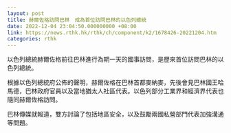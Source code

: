 ```yaml
---
layout: post
title: 赫爾佐格訪問巴林　成為首位訪問巴林的以色列總統
date: 2022-12-04 23:04:50.000000000 +08:00
link: https://news.rthk.hk/rthk/ch/component/k2/1678426-20221204.htm
categories: rthk
---
```


以色列總統赫爾佐格前往巴林進行為期一天的國事訪問，是歷來首位訪問巴林的以色列總統。

根據以色列總統府公佈的聲明，赫爾佐格在巴林首都麥納麥，先後會見巴林國王哈馬德，巴林政府官員以及當地猶太人社區代表。以色列部分工業界和經濟界代表也隨同赫爾佐格訪問。

巴林傳媒就報道，雙方討論了包括地區安全，以及鼓勵兩國私營部門代表加強溝通等問題。
